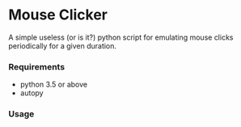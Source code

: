 # Mouse Clicker
A simple useless (or is it?) python script for emulating mouse clicks periodically for a given duration.

### Requirements

- python 3.5 or above
- autopy

### Usage